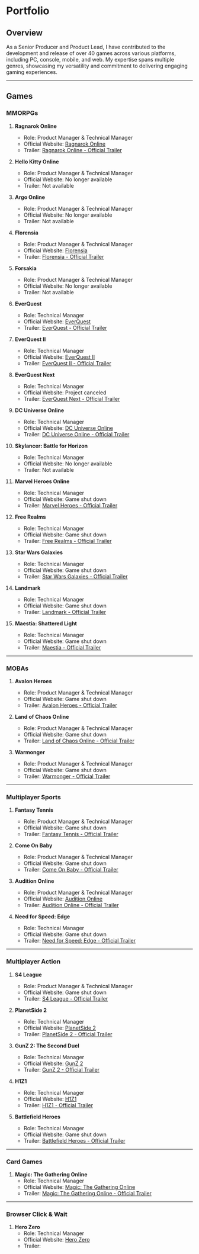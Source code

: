 # Portfolio

## Overview
As a Senior Producer and Product Lead, I have contributed to the development and release of over 40 games across various platforms, including PC, console, mobile, and web. My expertise spans multiple genres, showcasing my versatility and commitment to delivering engaging gaming experiences.

---

## Games

### MMORPGs
1. **Ragnarok Online**
   - Role: Product Manager & Technical Manager
   - Official Website: [Ragnarok Online](https://renewal.playragnarok.com/)
   - Trailer: [Ragnarok Online - Official Trailer](https://www.youtube.com/watch?v=Un_i_Tdh834)

2. **Hello Kitty Online**
   - Role: Product Manager & Technical Manager
   - Official Website: No longer available
   - Trailer: Not available

3. **Argo Online**
   - Role: Product Manager & Technical Manager
   - Official Website: No longer available
   - Trailer: Not available

4. **Florensia**
   - Role: Product Manager & Technical Manager
   - Official Website: [Florensia](http://www.florensia-online.com/)
   - Trailer: [Florensia - Official Trailer](https://www.youtube.com/watch?v=example)

5. **Forsakia**
   - Role: Product Manager & Technical Manager
   - Official Website: No longer available
   - Trailer: Not available

6. **EverQuest**
   - Role: Technical Manager
   - Official Website: [EverQuest](https://www.everquest.com/)
   - Trailer: [EverQuest - Official Trailer](https://www.youtube.com/watch?v=example)

7. **EverQuest II**
   - Role: Technical Manager
   - Official Website: [EverQuest II](https://www.everquest2.com/)
   - Trailer: [EverQuest II - Official Trailer](https://www.youtube.com/watch?v=example)

8. **EverQuest Next**
   - Role: Technical Manager
   - Official Website: Project canceled
   - Trailer: [EverQuest Next - Official Trailer](https://www.youtube.com/watch?v=example)

9. **DC Universe Online**
   - Role: Technical Manager
   - Official Website: [DC Universe Online](https://www.dcuniverseonline.com/)
   - Trailer: [DC Universe Online - Official Trailer](https://www.youtube.com/watch?v=example)

10. **Skylancer: Battle for Horizon**
    - Role: Technical Manager
    - Official Website: No longer available
    - Trailer: Not available

11. **Marvel Heroes Online**
    - Role: Technical Manager
    - Official Website: Game shut down
    - Trailer: [Marvel Heroes - Official Trailer](https://www.youtube.com/watch?v=example)

12. **Free Realms**
    - Role: Technical Manager
    - Official Website: Game shut down
    - Trailer: [Free Realms - Official Trailer](https://www.youtube.com/watch?v=example)

13. **Star Wars Galaxies**
    - Role: Technical Manager
    - Official Website: Game shut down
    - Trailer: [Star Wars Galaxies - Official Trailer](https://www.youtube.com/watch?v=example)

14. **Landmark**
    - Role: Technical Manager
    - Official Website: Game shut down
    - Trailer: [Landmark - Official Trailer](https://www.youtube.com/watch?v=example)

15. **Maestia: Shattered Light**
    - Role: Technical Manager
    - Official Website: Game shut down
    - Trailer: [Maestia - Official Trailer](https://www.youtube.com/watch?v=example)

---

### MOBAs
1. **Avalon Heroes**
   - Role: Product Manager & Technical Manager
   - Official Website: Game shut down
   - Trailer: [Avalon Heroes - Official Trailer](https://www.youtube.com/watch?v=example)

2. **Land of Chaos Online**
   - Role: Product Manager & Technical Manager
   - Official Website: Game shut down
   - Trailer: [Land of Chaos Online - Official Trailer](https://www.youtube.com/watch?v=example)

3. **Warmonger**
   - Role: Product Manager & Technical Manager
   - Official Website: Game shut down
   - Trailer: [Warmonger - Official Trailer](https://www.youtube.com/watch?v=example)

---

### Multiplayer Sports
1. **Fantasy Tennis**
   - Role: Product Manager & Technical Manager
   - Official Website: Game shut down
   - Trailer: [Fantasy Tennis - Official Trailer](https://www.youtube.com/watch?v=example)

2. **Come On Baby**
   - Role: Product Manager & Technical Manager
   - Official Website: Game shut down
   - Trailer: [Come On Baby - Official Trailer](https://www.youtube.com/watch?v=example)

3. **Audition Online**
   - Role: Product Manager & Technical Manager
   - Official Website: [Audition Online](http://audition.redbana.com/)
   - Trailer: [Audition Online - Official Trailer](https://www.youtube.com/watch?v=example)

4. **Need for Speed: Edge**
   - Role: Technical Manager
   - Official Website: Game shut down
   - Trailer: [Need for Speed: Edge - Official Trailer](https://www.youtube.com/watch?v=example)

---

### Multiplayer Action
1. **S4 League**
   - Role: Product Manager & Technical Manager
   - Official Website: Game shut down
   - Trailer: [S4 League - Official Trailer](https://www.youtube.com/watch?v=example)

2. **PlanetSide 2**
   - Role: Technical Manager
   - Official Website: [PlanetSide 2](https://www.planetside2.com/)
   - Trailer: [PlanetSide 2 - Official Trailer](https://www.youtube.com/watch?v=example)

3. **GunZ 2: The Second Duel**
   - Role: Technical Manager
   - Official Website: [GunZ 2](http://gunz2.co.kr/)
   - Trailer: [GunZ 2 - Official Trailer](https://www.youtube.com/watch?v=example)

4. **H1Z1**
   - Role: Technical Manager
   - Official Website: [H1Z1](https://www.h1z1.com/)
   - Trailer: [H1Z1 - Official Trailer](https://www.youtube.com/watch?v=example)

5. **Battlefield Heroes**
   - Role: Technical Manager
   - Official Website: Game shut down
   - Trailer: [Battlefield Heroes - Official Trailer](https://www.youtube.com/watch?v=example)

---

### Card Games
1. **Magic: The Gathering Online**
   - Role: Technical Manager
   - Official Website: [Magic: The Gathering Online](https://magic.wizards.com/en/mtgo)
   - Trailer: [Magic: The Gathering Online - Official Trailer](https://www.youtube.com/watch?v=example)

---

### Browser Click & Wait
1. **Hero Zero**
   - Role: Technical Manager
   - Official Website: [Hero Zero](https://www.herozerogame.com/)
   - Trailer: 